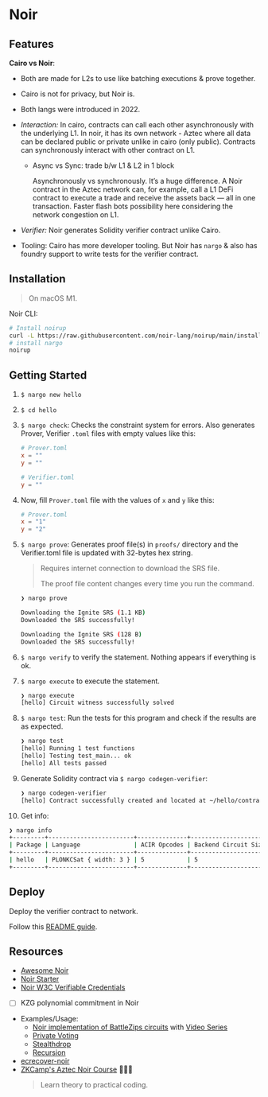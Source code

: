 # Noir

## Features

**Cairo vs Noir**:

- Both are made for L2s to use like batching executions & prove together.
- Cairo is not for privacy,  but Noir is.
- Both langs were introduced in 2022.
- *Interaction:* In cairo, contracts can call each other asynchronously with the underlying L1. In noir, it has its own network - Aztec where all data can be declared public or private unlike in cairo (only public). Contracts can synchronously interact with other contract on L1.
  - Async vs Sync: trade b/w L1 & L2 in 1 block

      Asynchronously vs synchronously. It’s a huge difference. A Noir contract in the Aztec network can, for example, call a L1 DeFi contract to execute a trade and receive the assets back — all in one transaction. Faster flash bots possibility here considering the network congestion on L1.

- *Verifier:* Noir generates Solidity verifier contract unlike Cairo.
- Tooling: Cairo has more developer tooling. But Noir has `nargo` & also has foundry support to write tests for the verifier contract.

## Installation

> On macOS M1.

Noir CLI:

```sh
# Install noirup
curl -L https://raw.githubusercontent.com/noir-lang/noirup/main/install | zsh
# install nargo
noirup
```

## Getting Started

1. `$ nargo new hello`
2. `$ cd hello`
3. `$ nargo check`: Checks the constraint system for errors. Also generates Prover, Verifier `.toml` files with empty values like this:

   ```toml
   # Prover.toml
   x = ""
   y = ""

   # Verifier.toml
   y = ""
   ```

4. Now, fill `Prover.toml` file with the values of `x` and `y` like this:

   ```toml
   # Prover.toml
   x = "1"
   y = "2"
   ```

5. `$ nargo prove`: Generates proof file(s) in `proofs/` directory and the Verifier.toml file is updated with 32-bytes hex string.

   > Requires internet connection to download the SRS file.
   >
   > The proof file content changes every time you run the command.

   ```sh
   ❯ nargo prove

   Downloading the Ignite SRS (1.1 KB)
   Downloaded the SRS successfully!

   Downloading the Ignite SRS (128 B)
   Downloaded the SRS successfully!
   ```

6. `$ nargo verify` to verify the statement. Nothing appears if everything is ok.
7. `$ nargo execute` to execute the statement.

   ```sh
   ❯ nargo execute
   [hello] Circuit witness successfully solved
   ```

8. `$ nargo test`: Run the tests for this program and check if the results are as expected.

   ```sh
   ❯ nargo test
   [hello] Running 1 test functions
   [hello] Testing test_main... ok
   [hello] All tests passed
   ```

9. Generate Solidity contract via `$ nargo codegen-verifier`:

   ```sh
   ❯ nargo codegen-verifier
   [hello] Contract successfully created and located at ~/hello/contract/hello/plonk_vk.sol
   ```

10. Get info:

```sh
❯ nargo info
+---------+------------------------+--------------+----------------------+
| Package | Language               | ACIR Opcodes | Backend Circuit Size |
+---------+------------------------+--------------+----------------------+
| hello   | PLONKCSat { width: 3 } | 5            | 5                    |
+---------+------------------------+--------------+----------------------+
```

## Deploy

Deploy the verifier contract to network.

Follow this [README guide](https://github.com/noir-lang/noir-starter/blob/main/with-foundry).

## Resources

- [Awesome Noir](https://github.com/noir-lang/awesome-noir/tree/main#benchmarks)
- [Noir Starter](https://github.com/noir-lang/noir-starter)
- [Noir W3C Verifiable Credentials](https://github.com/Noir-W3C-Verifiable-Credentials/protocol-core)
- [ ] KZG polynomial commitment in Noir
- Examples/Usage:
  - [Noir implementation of BattleZips circuits](https://github.com/BattleZips/BattleZips-Noir) with [Video Series](https://www.youtube.com/playlist?list=PLWACGbvIsEgnR2aUCr9i-PpmTVhF5Zuik)
  - [Private Voting](https://github.com/noir-lang/noir-examples/blob/master/foundry-voting)
  - [Stealthdrop](https://github.com/noir-lang/noir-examples/blob/master/stealthdrop)
  - [Recursion](https://github.com/noir-lang/noir-examples/blob/master/recursion)
- [ecrecover-noir](https://github.com/colinnielsen/ecrecover-noir)
- [ZKCamp's Aztec Noir Course](https://github.com/ZKCamp/aztec-noir-course) 🌟🌟🌟
  > Learn theory to practical coding.

